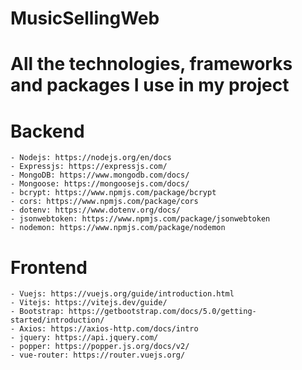 # MusicSellingWeb
# All the technologies, frameworks and packages I use in my project
# Backend
    - Nodejs: https://nodejs.org/en/docs
    - Expressjs: https://expressjs.com/
    - MongoDB: https://www.mongodb.com/docs/
    - Mongoose: https://mongoosejs.com/docs/
    - bcrypt: https://www.npmjs.com/package/bcrypt
    - cors: https://www.npmjs.com/package/cors
    - dotenv: https://www.dotenv.org/docs/
    - jsonwebtoken: https://www.npmjs.com/package/jsonwebtoken
    - nodemon: https://www.npmjs.com/package/nodemon
# Frontend
    - Vuejs: https://vuejs.org/guide/introduction.html
    - Vitejs: https://vitejs.dev/guide/
    - Bootstrap: https://getbootstrap.com/docs/5.0/getting-started/introduction/
    - Axios: https://axios-http.com/docs/intro
    - jquery: https://api.jquery.com/
    - popper: https://popper.js.org/docs/v2/
    - vue-router: https://router.vuejs.org/
